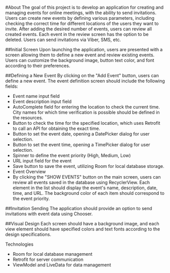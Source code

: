 #About
The goal of this project is to develop an application for creating and managing events for online meetings, with the ability to send invitations. Users can create new events by defining various parameters, including checking the correct time for different locations of the users they want to invite. After adding the desired number of events, users can review all created events. Each event in the review screen has the option to be deleted. Users can send invitations via Viber, SMS, etc.

##Initial Screen
Upon launching the application, users are presented with a screen allowing them to define a new event and review existing events. Users can customize the background image, button text color, and font according to their preferences.

##Defining a New Event
By clicking on the "Add Event" button, users can define a new event. The event definition screen should include the following fields:

- Event name input field
- Event description input field
- AutoComplete field for entering the location to check the current time. City names for which time verification is possible should be defined in the resources.
- Button to check the time for the specified location, which uses Retrofit to call an API for obtaining the exact time.
- Button to set the event date, opening a DatePicker dialog for user selection.
- Button to set the event time, opening a TimePicker dialog for user selection.
- Spinner to define the event priority (High, Medium, Low)
- URL input field for the event
- Save button to save the event, utilizing Room for local database storage.
- Event Overview
- By clicking the "SHOW EVENTS" button on the main screen, users can review all events saved in the database using RecyclerView. Each element in the list should display the event's name, description, date, time, and URL. The background color of each item should correspond to the event priority.

##Invitation Sending
The application should provide an option to send invitations with event data using Chooser.

##Visual Design
Each screen should have a background image, and each view element should have specified colors and text fonts according to the design specifications.

Technologies
- Room for local database management
- Retrofit for server communication
- ViewModel and LiveData for data management
